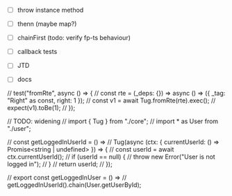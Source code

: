 - [ ] throw instance method
- [ ] thenn (maybe map?)
- [ ] chainFirst (todo: verify fp-ts behaviour)

- [ ] callback tests
- [ ] JTD
- [ ] docs


// test("fromRte", async () => {
//   const rte = (_deps: {}) => async () => ({ _tag: "Right" as const, right: 1 });
//   const v1 = await Tug.fromRte(rte).exec();
//   expect(v1).toBe(1);
// });

// TODO: widening
// import { Tug } from "./core";
// import * as User from "./user";

// const getLoggedInUserId = () =>
//   Tug(async (ctx: { currentUserId: () => Promise<string | undefined> }) => {
//     const userId = await ctx.currentUserId();
//     if (userId == null) {
//       throw new Error("User is not logged in");
//     }
//     return userId;
//   });

// export const getLoggedInUser = () =>
//   getLoggedInUserId().chain(User.getUserById);
